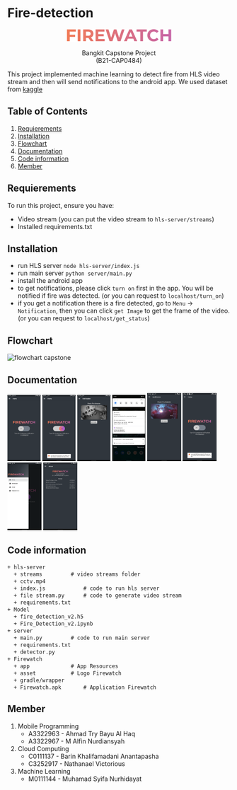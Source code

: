 # Fire-detection

<p align="center">
     <img src="https://github.com/msnhdyt/Fire-detection/blob/main/Firewatch/asset/logo.png?raw=true ">
</p>

<p align="center" >
Bangkit Capstone Project<br/>
(B21-CAP0484)
</p>

This project implemented machine learning to detect fire from HLS video stream and then will send notifications to the android app. We used dataset from [kaggle](https://www.kaggle.com/tharakan684/urecamain)

## Table of Contents

1. [Requierements](#requierements)
2. [Installation](#installation)
3. [Flowchart](#flowchart)
4. [Documentation ](#documentation )
5. [Code information](#code-information)
6. [Member](#member)

## Requierements
To run this project, ensure you have:
- Video stream (you can put the video stream to `hls-server/streams`)
- Installed requirements.txt

## Installation
- run HLS server
`node hls-server/index.js`
- run main server
`python server/main.py`
- install the android app
- to get notifications, please click `turn on` first in the app. You will be notified if fire was detected. (or you can request to `localhost/turn_on`)
- if you get a notification there is a fire detected, go to `Menu` → `Notification`, then you can click `get Image` to get the frame of the video. (or you can request to `localhost/get_status`)

## Flowchart
![flowchart capstone](https://user-images.githubusercontent.com/56325833/120769525-6c953600-c547-11eb-9683-1a6f201ee94b.jpeg)

## Documentation 

<img src="https://github.com/msnhdyt/Fire-detection/blob/main/Firewatch/Screenshot/1.png?raw=true" alt="1" style="zoom:15%;" width="500" />

<img src="https://github.com/msnhdyt/Fire-detection/blob/main/Firewatch/Screenshot/2.png?raw=true" alt="1" style="zoom:15%;" width="500" />

<img src="https://github.com/msnhdyt/Fire-detection/blob/main/Firewatch/Screenshot/3.png?raw=true" alt="1" style="zoom:15%;" width="500" />

<img src="https://github.com/msnhdyt/Fire-detection/blob/main/Firewatch/Screenshot/4.png?raw=true" alt="1" style="zoom:15%;" width="500" />

<img src="https://github.com/msnhdyt/Fire-detection/blob/main/Firewatch/Screenshot/5.png?raw=true" alt="1" style="zoom:15%;" />

<img src="https://github.com/msnhdyt/Fire-detection/blob/main/Firewatch/Screenshot/6.png?raw=true" alt="1" style="zoom:15%;" />

<img src="https://github.com/msnhdyt/Fire-detection/blob/main/Firewatch/Screenshot/7.png?raw=true" alt="1" style="zoom:15%;" />

<img src="https://github.com/msnhdyt/Fire-detection/blob/main/Firewatch/Screenshot/8.png?raw=true" alt="1" style="zoom:15%;" />

## Code information

    + hls-server
      + streams			# video streams folder
      + cctv.mp4
      + index.js			# code to run hls server
      + file stream.py		# code to generate video stream
      + requirements.txt
    + Model
      + fire_detection_v2.h5
      + Fire_Detection_v2.ipynb
    + server
      + main.py			# code to run main server
      + requirements.txt
      + detector.py
    + Firewatch
      + app				# App Resources
      + asset			# Logo Firewatch
      + gradle/wrapper
      + Firewatch.apk		# Application Firewatch

## Member

1. Mobile Programming
   * A3322963 - Ahmad Try Bayu Al Haq
   * A3322967 - M Alfin Nurdiansyah
2. Cloud Computing
   * C0111137 - Barin Khalifamadani Anantapasha
   * C3252917 - Nathanael Victorious
3. Machine Learning
   * M0111144 - Muhamad Syifa Nurhidayat

